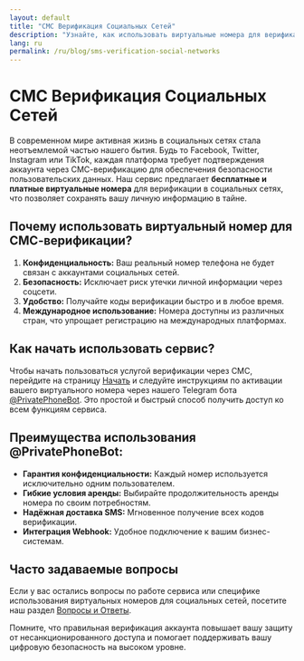 ```yaml
---
layout: default
title: "СМС Верификация Социальных Сетей"
description: "Узнайте, как использовать виртуальные номера для верификации аккаунтов социальных сетей безопасно и эффективно."
lang: ru
permalink: /ru/blog/sms-verification-social-networks
---
```


# СМС Верификация Социальных Сетей

В современном мире активная жизнь в социальных сетях стала неотъемлемой частью нашего бытия. Будь то Facebook, Twitter, Instagram или TikTok, каждая платформа требует подтверждения аккаунта через СМС-верификацию для обеспечения безопасности пользовательских данных. Наш сервис предлагает **бесплатные и платные виртуальные номера** для верификации в социальных сетях, что позволяет сохранять вашу личную информацию в тайне.

## Почему использовать виртуальный номер для СМС-верификации?

1. **Конфиденциальность:** Ваш реальный номер телефона не будет связан с аккаунтами социальных сетей.
2. **Безопасность:** Исключает риск утечки личной информации через соцсети.
3. **Удобство:** Получайте коды верификации быстро и в любое время.
4. **Международное использование:** Номера доступны из различных стран, что упрощает регистрацию на международных платформах.

## Как начать использовать сервис?

Чтобы начать пользоваться услугой верификации через СМС, перейдите на страницу [Начать](/ru/get-started) и следуйте инструкциям по активации вашего виртуального номера через нашего Telegram бота [@PrivatePhoneBot](https://t.me/PrivatePhoneBot). Это простой и быстрый способ получить доступ ко всем функциям сервиса.

## Преимущества использования @PrivatePhoneBot:

- **Гарантия конфиденциальности:** Каждый номер используется исключительно одним пользователем.
- **Гибкие условия аренды:** Выбирайте продолжительность аренды номера по своим потребностям.
- **Надёжная доставка SMS:** Мгновенное получение всех кодов верификации.
- **Интеграция Webhook:** Удобное подключение к вашим бизнес-системам.

## Часто задаваемые вопросы

Если у вас остались вопросы по работе сервиса или специфике использования виртуальных номеров для социальных сетей, посетите наш раздел [Вопросы и Ответы](/ru/faq).

Помните, что правильная верификация аккаунта повышает вашу защиту от несанкционированного доступа и помогает поддерживать вашу цифровую безопасность на высоком уровне.